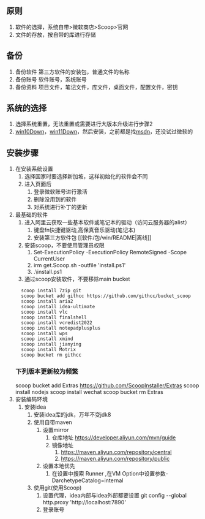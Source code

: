 ## 原则
1. 软件的选择，系统自带>微软商店>Scoop>官网
2. 文件的存放，按自带的库进行存储

## 备份
1. 备份软件 第三方软件的安装包，普通文件的名称
2. 备份账号 软件账号，系统账号
3. 备份资料 项目文件，笔记文件，库文件，桌面文件，配置文件，密钥

## 系统的选择
1. 选择系统重置，无法重置或需要进行大版本升级进行步骤2
2. [win10Down](https://www.microsoft.com/zh-cn/software-download/windows10)，[win11Down](https://www.microsoft.com/zh-cn/software-download/windows11)，然后安装，之前都是找[msdn](https://msdn.itellyou.cn/)，还没试过微软的

## 安装步骤
1. 在安装系统设置
   1. 选择国家时要选择新加坡，这样初始化的软件会不同
   2. 进入页面后
      1. 登录微软账号进行激活
      2. 删除没用到的软件
      3. 对系统进行补丁的更新
2. 最基础的软件
   1. 进入阿里云获取一些基本软件或笔记本的驱动（访问云服务器的alist）
      1. 键盘fn快捷键驱动,高保真音乐驱动(笔记本)
      2. 安装第三方软件包 [[软件/包/win/README|离线]]
   2. 安装scoop，不要使用管理员权限
      1. Set-ExecutionPolicy -ExecutionPolicy RemoteSigned -Scope CurrentUser
      2. irm get.Scoop.sh -outfile 'install.ps1'
      3. .\install.ps1
   3. 通过scoop安装软件，不要移除main bucket
    ```
      scoop install 7zip git
      scoop bucket add githcc https://github.com/githcc/bucket_scoop
      scoop install aria2
      scoop install idea-ultimate
      scoop install vlc
      scoop install finalshell
      scoop install vcredist2022
      scoop install notepadplusplus
      scoop install wps
      scoop install xmind
      scoop install jianying
      scoop install Motrix
      scoop bucket rm githcc
    ```
   ### 下列版本更新较为频繁
   scoop bucket add Extras https://github.com/ScoopInstaller/Extras
   scoop install nodejs
   scoop install wechat
   scoop bucket rm Extras
3. 安装编码环境
   1. 安装idea
      1. 安装idea库的jdk，万年不变jdk8
      2. 使用自带maven
         1. 设置mirror
            1. 仓库地址 https://developer.aliyun.com/mvn/guide
            2. 镜像地址
               1. https://maven.aliyun.com/repository/central
               2. https://maven.aliyun.com/repository/public
         2. 设置本地优先
            1. 在设置中搜索 Runner ,在VM Option中设置参数-DarchetypeCatalog=internal
      3. 使用git(使用Scoop)
         1. 设置代理，idea内部与idea外部都要设置
               git config --global http.proxy 'http://localhost:7890'
         2. 登录账号